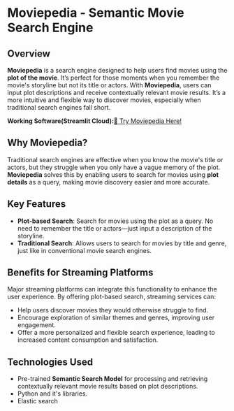 # Moviepedia - Semantic Movie Search Engine

## Overview
**Moviepedia** is a search engine designed to help users find movies using the **plot of the movie**. It’s perfect for those moments when you remember the movie's storyline but not its title or actors. With **Moviepedia**, users can input plot descriptions and receive contextually relevant movie results. It’s a more intuitive and flexible way to discover movies, especially when traditional search engines fall short.

**Working Software(Streamlit Cloud):**[🚧 Try Moviepedia Here!]()

## Why Moviepedia?
Traditional search engines are effective when you know the movie's title or actors, but they struggle when you only have a vague memory of the plot. **Moviepedia** solves this by enabling users to search for movies using **plot details** as a query, making movie discovery easier and more accurate.

## Key Features
- **Plot-based Search**: Search for movies using the plot as a query. No need to remember the title or actors—just input a description of the storyline.
- **Traditional Search**: Allows users to search for movies by title and genre, just like in conventional movie search engines.

## Benefits for Streaming Platforms
Major streaming platforms can integrate this functionality to enhance the user experience. By offering plot-based search, streaming services can:
- Help users discover movies they would otherwise struggle to find.
- Encourage exploration of similar themes and genres, improving user engagement.
- Offer a more personalized and flexible search experience, leading to increased content consumption and satisfaction.

## Technologies Used
- Pre-trained **Semantic Search Model** for processing and retrieving contextually relevant movie results based on plot descriptions.
- Python and it's libraries.
- Elastic search
